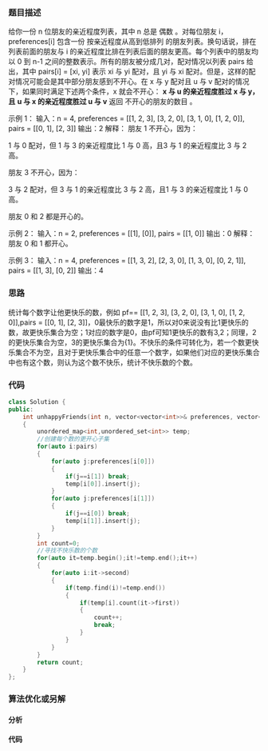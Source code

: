 ### 题目描述

给你一份 n 位朋友的亲近程度列表，其中 n 总是 偶数 。对每位朋友 i，preferences[i] 包含一份 按亲近程度从高到低排列 的朋友列表。换句话说，排在列表前面的朋友与 i 的亲近程度比排在列表后面的朋友更高。每个列表中的朋友均以 0 到 n-1 之间的整数表示。所有的朋友被分成几对，配对情况以列表 pairs 给出，其中 pairs[i] = [xi, yi] 表示 xi 与 yi 配对，且 yi 与 xi 配对。但是，这样的配对情况可能会是其中部分朋友感到不开心。在 x 与 y 配对且 u 与 v 配对的情况下，如果同时满足下述两个条件，x 就会不开心：
**x 与 u 的亲近程度胜过 x 与 y，且**
**u 与 x 的亲近程度胜过 u 与 v**
返回 不开心的朋友的数目 。

示例 1：
输入：n = 4, preferences = [[1, 2, 3], [3, 2, 0], [3, 1, 0], [1, 2, 0]], pairs = [[0, 1], [2, 3]]
输出：2
解释：
朋友 1 不开心，因为：

1 与 0 配对，但 1 与 3 的亲近程度比 1 与 0 高，且3 与 1 的亲近程度比 3 与 2 高。

朋友 3 不开心，因为：

3 与 2 配对，但 3 与 1 的亲近程度比 3 与 2 高，且1 与 3 的亲近程度比 1 与 0 高。

朋友 0 和 2 都是开心的。

示例 2：
输入：n = 2, preferences = [[1], [0]], pairs = [[1, 0]]
输出：0
解释：朋友 0 和 1 都开心。

示例 3：
输入：n = 4, preferences = [[1, 3, 2], [2, 3, 0], [1, 3, 0], [0, 2, 1]], pairs = [[1, 3], [0, 2]]
输出：4

### 思路

统计每个数字让他更快乐的数，例如 pf== [[1, 2, 3], [3, 2, 0], [3, 1, 0], [1, 2, 0]],pairs = [[0, 1], [2, 3]]，0最快乐的数字是1，所以对0来说没有比1更快乐的数，故更快乐集合为空；1对应的数字是0，由pf可知1更快乐的数有3,2；同理，2的更快乐集合为空，3的更快乐集合为{1}。不快乐的条件可转化为，若一个数更快乐集合不为空，且对于更快乐集合中的任意一个数字，如果他们对应的更快乐集合中也有这个数，则认为这个数不快乐，统计不快乐数的个数。

### 代码

```c++
class Solution {
public:
    int unhappyFriends(int n, vector<vector<int>>& preferences, vector<vector<int>>& pairs) 
    {
        unordered_map<int,unordered_set<int>> temp;
        //创建每个数的更开心子集
        for(auto i:pairs)
        {
            for(auto j:preferences[i[0]])
            {
                if(j==i[1]) break;
                temp[i[0]].insert(j);
            }
            for(auto j:preferences[i[1]])
            {
                if(j==i[0]) break;
                temp[i[1]].insert(j);
            }
        }
        int count=0;
        //寻找不快乐数的个数
        for(auto it=temp.begin();it!=temp.end();it++)
        {
            for(auto i:it->second)
            {
                if(temp.find(i)!=temp.end())
                {
                    if(temp[i].count(it->first))
                    {
                        count++;
                        break;
                    }
                }
            }
        }
        return count;
    }
};
```

### 算法优化或另解

#### 分析

#### 代码

```c++

```

